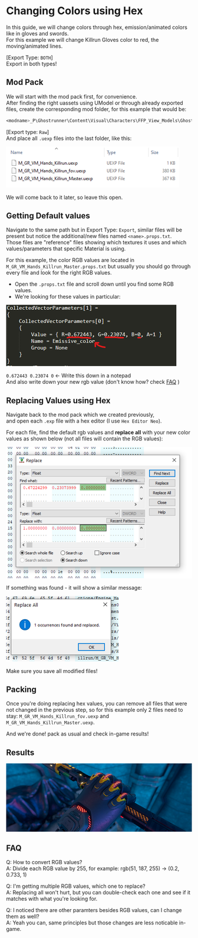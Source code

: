 # Changing Colors using Hex

In this guide, we will change colors through hex, emission/animated colors like in gloves and swords.</br>
For this example we will change Killrun Gloves color to red, the moving/animated lines.

[Export Type: `BOTH`]</br>
Export in both types!


## Mod Pack
We will start with the mod pack first, for convenience.</br>
After finding the right uassets using UModel or through already exported files, create the corresponding mod folder, for this example that would be:
```css
<modname>_P\Ghostrunner\Content\Visual\Characters\FFP_View_Models\GhostRunner_VM_Hands\Mat\Skins\Killrun
```

[Export type: `Raw`]</br>
And place all `.uexp` files into the last folder, like this:

![](Images/hex1.png)

We will come back to it later, so leave this open.


## Getting Default values
Navigate to the same path but in Export Type: `Export`, similar files will be present but notice the additional/new files named `<name>.props.txt`.</br>
Those files are "reference" files showing which textures it uses and which values/parameters that specific Material is using.

For this example, the color RGB values are located in `M_GR_VM_Hands_Killrun_Master.props.txt` but usually you should go through every file and look for the right RGB values.

- Open the `.props.txt` file and scroll down until you find some RGB values.
- We're looking for these values in particular:

![](Images/hex2.png)

`0.672443 0.23074 0` <- Write this down in a notepad</br>
And also write down your new rgb value (don't know how? check [FAQ](#faq) )


## Replacing Values using Hex
Navigate back to the mod pack which we created previously,</br>
and open each `.exp` file with a hex editor (I use `Hex Editor Neo`).

For each file, find the default rgb values and **replace all** with your new color values as shown below (not all files will contain the RGB values):

![](Images/hex3.png)

If something was found - it will show a similar message:

![](Images/hex4.png)

Make sure you save all modified files!


## Packing
Once you're doing replacing hex values, you can remove all files that were not changed in the previous step, so for this example only 2 files need to stay: `M_GR_VM_Hands_Killrun_fov.uexp` and `M_GR_VM_Hands_Killrun_Master.uexp`.

And we're done! pack as usual and check in-game results!


## Results

![](Images/hex5.png)


## FAQ
Q: How to convert RGB values?</br>
A: Divide each RGB value by 255, for example: rgb(51, 187, 255) -> (0.2, 0.733, 1)


Q: I'm getting multiple RGB values, which one to replace?</br>
A: Replacing all won't hurt, but you can double-check each one and see if it matches with what you're looking for.

Q: I noticed there are other paramters besides RGB values, can I change them as well?</br>
A: Yeah you can, same principles but those changes are less noticable in-game.









